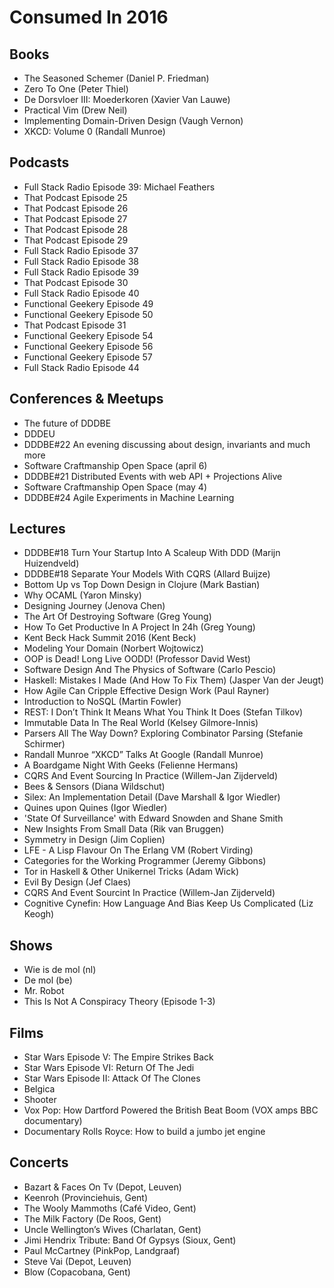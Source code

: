 # Consumed In 2016


## Books

- The Seasoned Schemer (Daniel P. Friedman)
- Zero To One (Peter Thiel)
- De Dorsvloer III: Moederkoren (Xavier Van Lauwe)
- Practical Vim (Drew Neil)
- Implementing Domain-Driven Design (Vaugh Vernon)
- XKCD: Volume 0 (Randall Munroe)


## Podcasts

- Full Stack Radio Episode 39: Michael Feathers
- That Podcast Episode 25
- That Podcast Episode 26
- That Podcast Episode 27
- That Podcast Episode 28
- That Podcast Episode 29
- Full Stack Radio Episode 37
- Full Stack Radio Episode 38
- Full Stack Radio Episode 39
- That Podcast Episode 30
- Full Stack Radio Episode 40
- Functional Geekery Episode 49
- Functional Geekery Episode 50
- That Podcast Episode 31
- Functional Geekery Episode 54
- Functional Geekery Episode 56
- Functional Geekery Episode 57
- Full Stack Radio Episode 44


## Conferences & Meetups

- The future of DDDBE
- DDDEU
- DDDBE#22 An evening discussing about design, invariants and much more
- Software Craftmanship Open Space (april 6)
- DDDBE#21 Distributed Events with web API + Projections Alive
- Software Craftmanship Open Space (may 4)
- DDDBE#24 Agile Experiments in Machine Learning


## Lectures

- DDDBE#18 Turn Your Startup Into A Scaleup With DDD (Marijn Huizendveld)
- DDDBE#18 Separate Your Models With CQRS (Allard Buijze)
- Bottom Up vs Top Down Design in Clojure (Mark Bastian)
- Why OCAML (Yaron Minsky)
- Designing Journey (Jenova Chen)
- The Art Of Destroying Software (Greg Young)
- How To Get Productive In A Project In 24h (Greg Young)
- Kent Beck Hack Summit 2016 (Kent Beck)
- Modeling Your Domain (Norbert Wojtowicz)
- OOP is Dead! Long Live OODD! (Professor David West)
- Software Design And The Physics of Software (Carlo Pescio)
- Haskell: Mistakes I Made (And How To Fix Them) (Jasper Van der Jeugt)
- How Agile Can Cripple Effective Design Work (Paul Rayner)
- Introduction to NoSQL (Martin Fowler)
- REST: I Don’t Think It Means What You Think It Does (Stefan Tilkov)
- Immutable Data In The Real World (Kelsey Gilmore-Innis)
- Parsers All The Way Down? Exploring Combinator Parsing (Stefanie Schirmer)
- Randall Munroe “XKCD” Talks At Google (Randall Munroe)
- A Boardgame Night With Geeks (Felienne Hermans)
- CQRS And Event Sourcing In Practice (Willem-Jan Zijderveld)
- Bees & Sensors (Diana Wildschut)
- Silex: An Implementation Detail (Dave Marshall & Igor Wiedler)
- Quines upon Quines (Igor Wiedler)
- 'State Of Surveillance' with Edward Snowden and Shane Smith
- New Insights From Small Data (Rik van Bruggen)
- Symmetry in Design (Jim Coplien)
- LFE - A Lisp Flavour On The Erlang VM (Robert Virding)
- Categories for the Working Programmer (Jeremy Gibbons)
- Tor in Haskell & Other Unikernel Tricks (Adam Wick)
- Evil By Design (Jef Claes)
- CQRS And Event Sourcint In Practice (Willem-Jan Zijderveld)
- Cognitive Cynefin: How Language And Bias Keep Us Complicated (Liz Keogh)


## Shows

- Wie is de mol (nl)
- De mol (be)
- Mr. Robot
- This Is Not A Conspiracy Theory (Episode 1-3)


## Films

- Star Wars Episode V: The Empire Strikes Back
- Star Wars Episode VI: Return Of The Jedi
- Star Wars Episode II: Attack Of The Clones
- Belgica
- Shooter
- Vox Pop: How Dartford Powered the British Beat Boom (VOX amps BBC documentary)
- Documentary Rolls Royce: How to build a jumbo jet engine


## Concerts

- Bazart & Faces On Tv (Depot, Leuven)
- Keenroh (Provinciehuis, Gent)
- The Wooly Mammoths (Café Video, Gent)
- The Milk Factory (De Roos, Gent)
- Uncle Wellington’s Wives (Charlatan, Gent)
- Jimi Hendrix Tribute: Band Of Gypsys (Sioux, Gent)
- Paul McCartney (PinkPop, Landgraaf)
- Steve Vai (Depot, Leuven)
- Blow (Copacobana, Gent)
